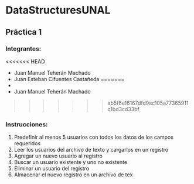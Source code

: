 # DataStructuresUNAL

## Práctica 1

### Integrantes: 

<<<<<<< HEAD
- Juan Manuel Teherán Machado
- Juan Esteban Cifuentes Castañeda 
=======
-
- Juan Manuel Teherán Machado
>>>>>>> ab5f6e16167dfd9ac105a77365911c1bd3cd33bf

### Instrucciones:

1. Predefinir al menos 5 usuarios con todos los datos de los campos
requeridos
2. Leer los usuarios del archivo de texto y cargarlos en un registro
3. Agregar un nuevo usuario al registro
4. Buscar un usuario existente y uno no existente
5. Eliminar un usuario del registro
6. Almacenar el nuevo registro en un archivo de tex
